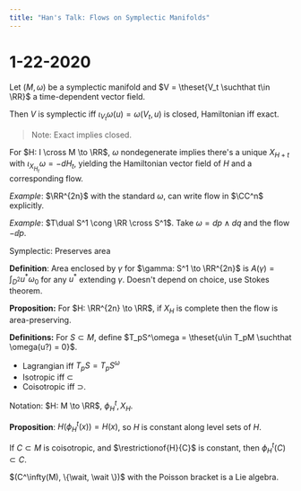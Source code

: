 ```yaml
---
title: "Han's Talk: Flows on Symplectic Manifolds"
---
```


# 1-22-2020

Let $(M, \omega)$ be a symplectic manifold and $V = \theset{V_t \suchthat t\in \RR}$ a time-dependent vector field.

Then $V$ is symplectic iff $\iota_{V_t} \omega(u) = \omega(V_t, u)$ is closed, Hamiltonian iff exact.

> Note: Exact implies closed.

For $H: I \cross M \to \RR$, $\omega$ nondegenerate implies there's a unique $X_{H+t}$ with $\iota_{X_{H_t}} \omega = -dH_t$, yielding the Hamiltonian vector field of $H$ and a corresponding flow.

*Example*:
$\RR^{2n}$ with the standard $\omega$, can write flow in $\CC^n$ explicitly.

*Example*:
$T\dual S^1 \cong \RR \cross S^1$.
Take $\omega = dp \wedge dq$ and the flow $-\dd{}{p}$.

Symplectic:
Preserves area

**Definition**:
Area enclosed by $\gamma$ for $\gamma: S^1 \to \RR^{2n}$ is $A(\gamma) = \int_{D^2} u^* \omega_0$ for any $u^*$ extending $\gamma$.
Doesn't depend on choice, use Stokes theorem.

**Proposition:**
For $H: \RR^{2n} \to \RR$, if $X_H$ is complete then the flow is area-preserving.

**Definitions:**
For $S\subset M$, define $T_pS^\omega = \theset{u\in T_pM \suchthat \omega(u?) = 0}$.

- Lagrangian iff $T_p S = T_p S^\omega$
- Isotropic iff $\subset$
- Coisotropic iff $\supset$.

Notation:
$H: M \to \RR$, $\phi_H^t, X_H$.

**Proposition**:
$H(\phi_H^t(x)) = H(x)$, so $H$ is constant along level sets of $H$.

If $C \subset M$ is coisotropic, and $\restrictionof{H}{C}$ is constant, then $\phi_H^t(C) \subset C$.

$(C^\infty(M), \{\wait, \wait \})$ with the Poisson bracket is a Lie algebra.
